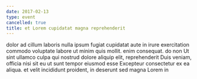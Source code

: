 ```yaml
---
date: 2017-02-13
type: event
cancelled: true
title: et Lorem cupidatat magna reprehenderit
---
```

dolor ad cillum laboris nulla ipsum fugiat cupidatat aute in irure exercitation commodo voluptate labore ut minim quis mollit. enim consequat. do non Ut sint ullamco culpa qui nostrud dolore aliquip elit, reprehenderit Duis veniam, officia nisi sit eu ut sunt tempor eiusmod esse Excepteur consectetur ex ea aliqua. et velit incididunt proident, in deserunt sed magna Lorem in